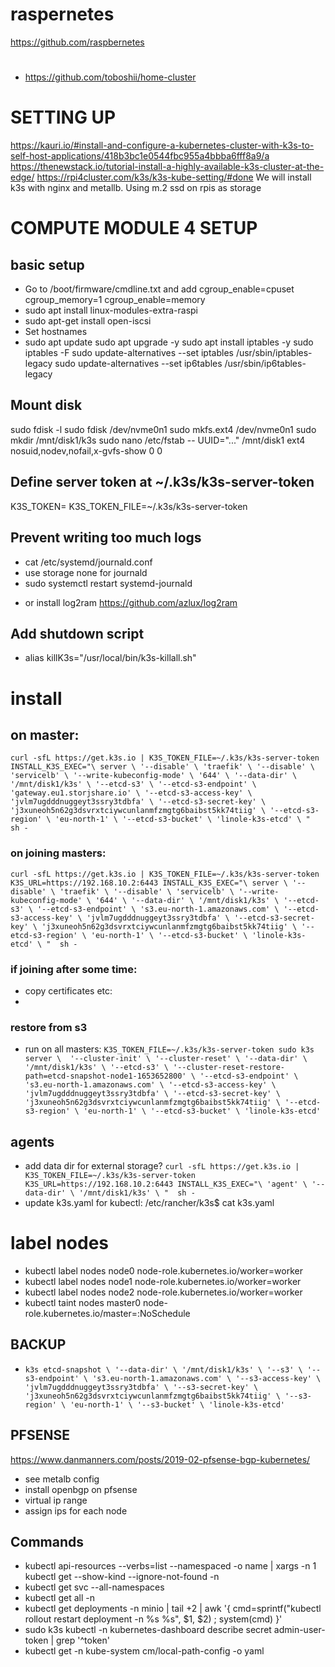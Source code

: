 # raspernetes
https://github.com/raspbernetes

# 
* https://github.com/toboshii/home-cluster

# SETTING UP
https://kauri.io/#install-and-configure-a-kubernetes-cluster-with-k3s-to-self-host-applications/418b3bc1e0544fbc955a4bbba6fff8a9/a
https://thenewstack.io/tutorial-install-a-highly-available-k3s-cluster-at-the-edge/
https://rpi4cluster.com/k3s/k3s-kube-setting/#done
We will install k3s with nginx and metallb. Using m.2 ssd on rpis as storage

# COMPUTE MODULE 4 SETUP

## basic setup
* Go to /boot/firmware/cmdline.txt and add cgroup_enable=cpuset cgroup_memory=1 cgroup_enable=memory
* sudo apt install linux-modules-extra-raspi
* sudo apt-get install open-iscsi
* Set hostnames
* sudo apt update
  sudo apt upgrade -y
  sudo apt install iptables -y
  sudo iptables -F
  sudo update-alternatives --set iptables /usr/sbin/iptables-legacy
  sudo update-alternatives --set ip6tables /usr/sbin/ip6tables-legacy 

## Mount disk
sudo fdisk -l
sudo fdisk /dev/nvme0n1
sudo mkfs.ext4 /dev/nvme0n1
sudo mkdir /mnt/disk1/k3s
sudo nano /etc/fstab
-- UUID="..." /mnt/disk1 ext4 nosuid,nodev,nofail,x-gvfs-show 0 0


## Define server token at ~/.k3s/k3s-server-token
K3S_TOKEN=<lastpass>
K3S_TOKEN_FILE=~/.k3s/k3s-server-token

## Prevent writing too much logs
* cat /etc/systemd/journald.conf
* use storage none for journald
* sudo systemctl restart systemd-journald
- or install log2ram https://github.com/azlux/log2ram

## Add shutdown script
* alias killK3s="/usr/local/bin/k3s-killall.sh"


# install

## on master:
`curl -sfL https://get.k3s.io | K3S_TOKEN_FILE=~/.k3s/k3s-server-token INSTALL_K3S_EXEC="\
server \
'--disable' \
'traefik' \
'--disable' \
'servicelb' \
'--write-kubeconfig-mode' \
'644' \
'--data-dir' \
'/mnt/disk1/k3s' \
'--etcd-s3' \
'--etcd-s3-endpoint' \
'gateway.eu1.storjshare.io' \
'--etcd-s3-access-key' \
'jvlm7ugdddnuggeyt3ssry3tdbfa' \
'--etcd-s3-secret-key' \
'j3xuneoh5n62g3dsvrxtciywcunlanmfzmgtg6baibst5kk74tiig' \
'--etcd-s3-region' \
'eu-north-1' \
'--etcd-s3-bucket' \
'linole-k3s-etcd' \
"  sh -
` 

### on joining masters:
`curl -sfL https://get.k3s.io | K3S_TOKEN_FILE=~/.k3s/k3s-server-token K3S_URL=https://192.168.10.2:6443 INSTALL_K3S_EXEC="\
server \
'--disable' \
'traefik' \
'--disable' \
'servicelb' \
'--write-kubeconfig-mode' \
'644' \
'--data-dir' \
'/mnt/disk1/k3s' \
'--etcd-s3' \
'--etcd-s3-endpoint' \
's3.eu-north-1.amazonaws.com' \
'--etcd-s3-access-key' \
'jvlm7ugdddnuggeyt3ssry3tdbfa' \
'--etcd-s3-secret-key' \
'j3xuneoh5n62g3dsvrxtciywcunlanmfzmgtg6baibst5kk74tiig' \
'--etcd-s3-region' \
'eu-north-1' \
'--etcd-s3-bucket' \
'linole-k3s-etcd' \
"  sh -
`

### if joining after some time:
* copy certificates etc:
* 

### restore from s3
* run on all masters:
`
K3S_TOKEN_FILE=~/.k3s/k3s-server-token
sudo k3s server \ 
'--cluster-init' \
'--cluster-reset' \
'--data-dir' \
'/mnt/disk1/k3s' \
'--etcd-s3' \
'--cluster-reset-restore-path=etcd-snapshot-node1-1653652800' \
'--etcd-s3-endpoint' \
's3.eu-north-1.amazonaws.com' \
'--etcd-s3-access-key' \
'jvlm7ugdddnuggeyt3ssry3tdbfa' \
'--etcd-s3-secret-key' \
'j3xuneoh5n62g3dsvrxtciywcunlanmfzmgtg6baibst5kk74tiig' \
'--etcd-s3-region' \
'eu-north-1' \
'--etcd-s3-bucket' \
'linole-k3s-etcd' 
`
 

## agents
* add data dir for external storage?
`curl -sfL https://get.k3s.io | K3S_TOKEN_FILE=~/.k3s/k3s-server-token K3S_URL=https://192.168.10.2:6443 INSTALL_K3S_EXEC="\
'agent' \
'--data-dir' \
'/mnt/disk1/k3s' \
"  sh -
  `
* update k3s.yaml for kubectl: /etc/rancher/k3s$ cat k3s.yaml

# label nodes
* kubectl label nodes node0 node-role.kubernetes.io/worker=worker
* kubectl label nodes node1 node-role.kubernetes.io/worker=worker
* kubectl label nodes node2 node-role.kubernetes.io/worker=worker
* kubectl taint nodes master0 node-role.kubernetes.io/master=:NoSchedule

## BACKUP
* `
k3s etcd-snapshot \
'--data-dir' \
'/mnt/disk1/k3s' \
'--s3' \
'--s3-endpoint' \
's3.eu-north-1.amazonaws.com' \
'--s3-access-key' \
'jvlm7ugdddnuggeyt3ssry3tdbfa' \
'--s3-secret-key' \
'j3xuneoh5n62g3dsvrxtciywcunlanmfzmgtg6baibst5kk74tiig' \
'--s3-region' \
'eu-north-1' \
'--s3-bucket' \
'linole-k3s-etcd'
  `

## PFSENSE
https://www.danmanners.com/posts/2019-02-pfsense-bgp-kubernetes/
* see metalb config
* install openbgp on pfsense
* virtual ip range
* assign ips for each node


## Commands

* kubectl api-resources --verbs=list --namespaced -o name | xargs -n 1 kubectl get --show-kind --ignore-not-found -n <ns>
* kubectl get svc --all-namespaces
* kubectl get all -n <namespace>
* kubectl get deployments -n minio | tail +2 | awk '{ cmd=sprintf("kubectl rollout restart deployment -n %s %s", $1, $2) ; system(cmd) }'
* sudo k3s kubectl -n kubernetes-dashboard describe secret admin-user-token | grep '^token'
* kubectl get -n kube-system cm/local-path-config -o yaml